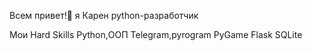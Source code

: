 Всем привет!👋 я Карен
python-разработчик

Мои Hard Skills
Python,ООП
Telegram,pyrogram
PyGame
Flask
SQLite

